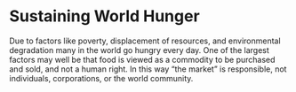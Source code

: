 # Sustaining World Hunger

Due to factors like poverty, displacement of resources, and environmental degradation many in the world go hungry every day. One of the largest factors may well be that food is viewed as a commodity to be purchased and sold, and not a human right. In this way “the market” is responsible, not individuals, corporations, or the world community.
